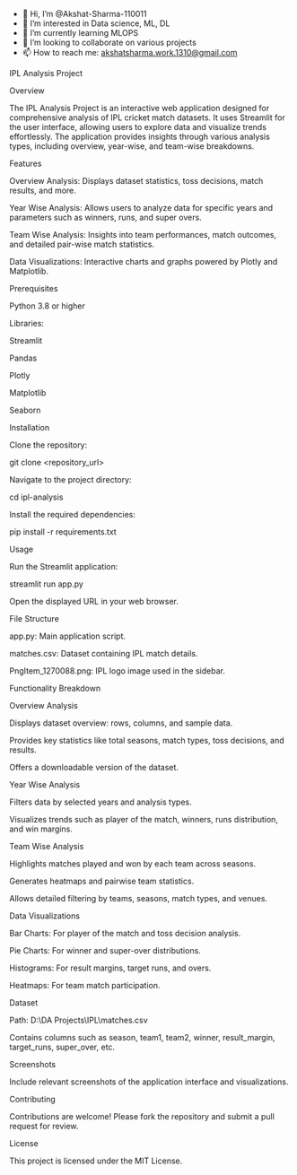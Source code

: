 - 👋 Hi, I’m @Akshat-Sharma-110011
- 👀 I’m interested in Data science, ML, DL
- 🌱 I’m currently learning MLOPS
- 💞️ I’m looking to collaborate on various projects
- 📫 How to reach me: akshatsharma.work.1310@gmail.com

IPL Analysis Project

Overview

The IPL Analysis Project is an interactive web application designed for comprehensive analysis of IPL cricket match datasets. It uses Streamlit for the user interface, allowing users to explore data and visualize trends effortlessly. The application provides insights through various analysis types, including overview, year-wise, and team-wise breakdowns.

Features

Overview Analysis: Displays dataset statistics, toss decisions, match results, and more.

Year Wise Analysis: Allows users to analyze data for specific years and parameters such as winners, runs, and super overs.

Team Wise Analysis: Insights into team performances, match outcomes, and detailed pair-wise match statistics.

Data Visualizations: Interactive charts and graphs powered by Plotly and Matplotlib.

Prerequisites

Python 3.8 or higher

Libraries:

Streamlit

Pandas

Plotly

Matplotlib

Seaborn

Installation

Clone the repository:

git clone <repository_url>

Navigate to the project directory:

cd ipl-analysis

Install the required dependencies:

pip install -r requirements.txt

Usage

Run the Streamlit application:

streamlit run app.py

Open the displayed URL in your web browser.

File Structure

app.py: Main application script.

matches.csv: Dataset containing IPL match details.

PngItem_1270088.png: IPL logo image used in the sidebar.

Functionality Breakdown

Overview Analysis

Displays dataset overview: rows, columns, and sample data.

Provides key statistics like total seasons, match types, toss decisions, and results.

Offers a downloadable version of the dataset.

Year Wise Analysis

Filters data by selected years and analysis types.

Visualizes trends such as player of the match, winners, runs distribution, and win margins.

Team Wise Analysis

Highlights matches played and won by each team across seasons.

Generates heatmaps and pairwise team statistics.

Allows detailed filtering by teams, seasons, match types, and venues.

Data Visualizations

Bar Charts: For player of the match and toss decision analysis.

Pie Charts: For winner and super-over distributions.

Histograms: For result margins, target runs, and overs.

Heatmaps: For team match participation.

Dataset

Path: D:\DA Projects\IPL\matches.csv

Contains columns such as season, team1, team2, winner, result_margin, target_runs, super_over, etc.

Screenshots

Include relevant screenshots of the application interface and visualizations.

Contributing

Contributions are welcome! Please fork the repository and submit a pull request for review.

License

This project is licensed under the MIT License.

<!---
Akshat-Sharma-110011/Akshat-Sharma-110011 is a ✨ special ✨ repository because its `README.md` (this file) appears on your GitHub profile.
You can click the Preview link to take a look at your changes.
--->
